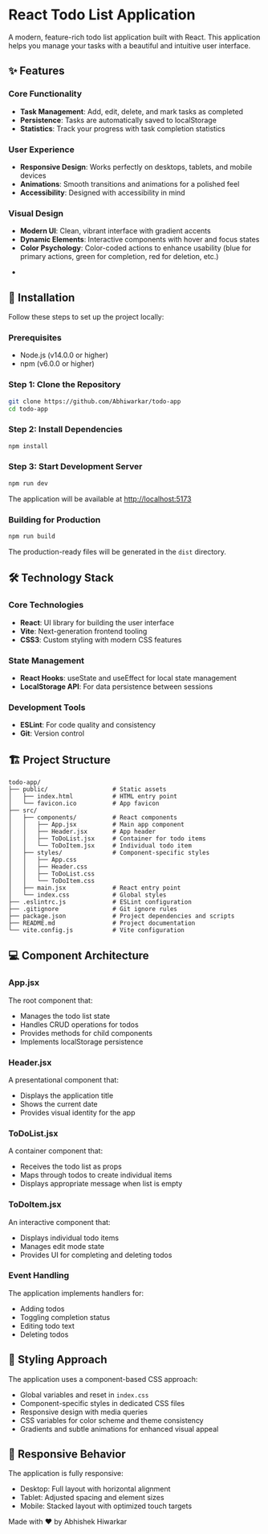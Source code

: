 # React Todo List Application

A modern, feature-rich todo list application built with React. This application helps you manage your tasks with a beautiful and intuitive user interface.

## ✨ Features

### Core Functionality
- **Task Management**: Add, edit, delete, and mark tasks as completed
- **Persistence**: Tasks are automatically saved to localStorage
- **Statistics**: Track your progress with task completion statistics

### User Experience
- **Responsive Design**: Works perfectly on desktops, tablets, and mobile devices
- **Animations**: Smooth transitions and animations for a polished feel
- **Accessibility**: Designed with accessibility in mind

### Visual Design
- **Modern UI**: Clean, vibrant interface with gradient accents
- **Dynamic Elements**: Interactive components with hover and focus states
- **Color Psychology**: Color-coded actions to enhance usability (blue for primary actions, green for completion, red for deletion, etc.)
*

## 🚀 Installation

Follow these steps to set up the project locally:

### Prerequisites
- Node.js (v14.0.0 or higher)
- npm (v6.0.0 or higher)

### Step 1: Clone the Repository
```bash
git clone https://github.com/Abhiwarkar/todo-app
cd todo-app
```

### Step 2: Install Dependencies
```bash
npm install
```

### Step 3: Start Development Server
```bash
npm run dev
```

The application will be available at [http://localhost:5173](http://localhost:5173)

### Building for Production
```bash
npm run build
```

The production-ready files will be generated in the `dist` directory.

## 🛠️ Technology Stack

### Core Technologies
- **React**: UI library for building the user interface
- **Vite**: Next-generation frontend tooling
- **CSS3**: Custom styling with modern CSS features

### State Management
- **React Hooks**: useState and useEffect for local state management
- **LocalStorage API**: For data persistence between sessions

### Development Tools
- **ESLint**: For code quality and consistency
- **Git**: Version control

## 🏗️ Project Structure

```
todo-app/
├── public/                  # Static assets
│   ├── index.html           # HTML entry point
│   └── favicon.ico          # App favicon
├── src/
│   ├── components/          # React components
│   │   ├── App.jsx          # Main app component
│   │   ├── Header.jsx       # App header
│   │   ├── ToDoList.jsx     # Container for todo items
│   │   └── ToDoItem.jsx     # Individual todo item
│   ├── styles/              # Component-specific styles
│   │   ├── App.css
│   │   ├── Header.css
│   │   ├── ToDoList.css
│   │   └── ToDoItem.css
│   ├── main.jsx             # React entry point
│   └── index.css            # Global styles
├── .eslintrc.js             # ESLint configuration
├── .gitignore               # Git ignore rules
├── package.json             # Project dependencies and scripts
├── README.md                # Project documentation
└── vite.config.js           # Vite configuration
```

## 💻 Component Architecture

### App.jsx
The root component that:
- Manages the todo list state
- Handles CRUD operations for todos
- Provides methods for child components
- Implements localStorage persistence

### Header.jsx
A presentational component that:
- Displays the application title
- Shows the current date
- Provides visual identity for the app

### ToDoList.jsx
A container component that:
- Receives the todo list as props
- Maps through todos to create individual items
- Displays appropriate message when list is empty

### ToDoItem.jsx
An interactive component that:
- Displays individual todo items
- Manages edit mode state
- Provides UI for completing and deleting todos


### Event Handling
The application implements handlers for:
- Adding todos
- Toggling completion status
- Editing todo text
- Deleting todos


## 🎨 Styling Approach

The application uses a component-based CSS approach:
- Global variables and reset in `index.css`
- Component-specific styles in dedicated CSS files
- Responsive design with media queries
- CSS variables for color scheme and theme consistency
- Gradients and subtle animations for enhanced visual appeal

## 📱 Responsive Behavior

The application is fully responsive:
- Desktop: Full layout with horizontal alignment
- Tablet: Adjusted spacing and element sizes
- Mobile: Stacked layout with optimized touch targets


Made with ❤️ by Abhishek Hiwarkar
